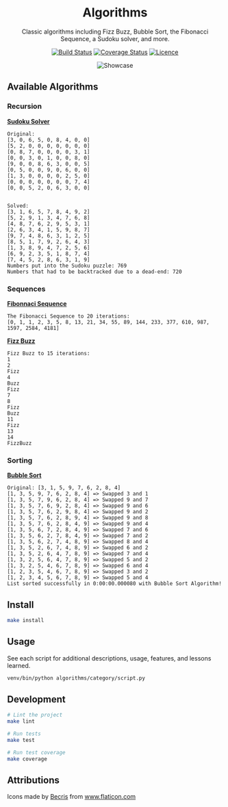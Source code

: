 <div align="center">

# Algorithms

Classic algorithms including Fizz Buzz, Bubble Sort, the Fibonacci Sequence, a Sudoku solver, and more.

[![Build Status](https://travis-ci.com/Justintime50/algorithms.svg?branch=main)](https://travis.com/Justintime50/algorithms)
[![Coverage Status](https://coveralls.io/repos/github/Justintime50/algorithms/badge.svg?branch=main)](https://coveralls.io/github/Justintime50/algorithms?branch=main)
[![Licence](https://img.shields.io/github/license/justintime50/algorithms)](LICENSE)

<img src="assets/showcase.png" alt="Showcase">

</div>

## Available Algorithms

### Recursion

[**Sudoku Solver**](algorithms/recursion/sudoku.py)

```
Original:
[3, 0, 6, 5, 0, 8, 4, 0, 0]
[5, 2, 0, 0, 0, 0, 0, 0, 0]
[0, 8, 7, 0, 0, 0, 0, 3, 1]
[0, 0, 3, 0, 1, 0, 0, 8, 0]
[9, 0, 0, 8, 6, 3, 0, 0, 5]
[0, 5, 0, 0, 9, 0, 6, 0, 0]
[1, 3, 0, 0, 0, 0, 2, 5, 0]
[0, 0, 0, 0, 0, 0, 0, 7, 4]
[0, 0, 5, 2, 0, 6, 3, 0, 0]


Solved:
[3, 1, 6, 5, 7, 8, 4, 9, 2]
[5, 2, 9, 1, 3, 4, 7, 6, 8]
[4, 8, 7, 6, 2, 9, 5, 3, 1]
[2, 6, 3, 4, 1, 5, 9, 8, 7]
[9, 7, 4, 8, 6, 3, 1, 2, 5]
[8, 5, 1, 7, 9, 2, 6, 4, 3]
[1, 3, 8, 9, 4, 7, 2, 5, 6]
[6, 9, 2, 3, 5, 1, 8, 7, 4]
[7, 4, 5, 2, 8, 6, 3, 1, 9]
Numbers put into the Sudoku puzzle: 769
Numbers that had to be backtracked due to a dead-end: 720
```

### Sequences

[**Fibonnaci Sequence**](algorithms/sequences/fibonnaci_sequence.py)

```
The Fibonacci Sequence to 20 iterations:
[0, 1, 1, 2, 3, 5, 8, 13, 21, 34, 55, 89, 144, 233, 377, 610, 987, 1597, 2584, 4181]
```

[**Fizz Buzz**](algorithms/sequences/fizzbuzz.py)

```
Fizz Buzz to 15 iterations:
1
2
Fizz
4
Buzz
Fizz
7
8
Fizz
Buzz
11
Fizz
13
14
FizzBuzz
```

### Sorting

[**Bubble Sort**](algorithms/sorting/bubble_sort.py)

```
Original: [3, 1, 5, 9, 7, 6, 2, 8, 4]
[1, 3, 5, 9, 7, 6, 2, 8, 4] => Swapped 3 and 1
[1, 3, 5, 7, 9, 6, 2, 8, 4] => Swapped 9 and 7
[1, 3, 5, 7, 6, 9, 2, 8, 4] => Swapped 9 and 6
[1, 3, 5, 7, 6, 2, 9, 8, 4] => Swapped 9 and 2
[1, 3, 5, 7, 6, 2, 8, 9, 4] => Swapped 9 and 8
[1, 3, 5, 7, 6, 2, 8, 4, 9] => Swapped 9 and 4
[1, 3, 5, 6, 7, 2, 8, 4, 9] => Swapped 7 and 6
[1, 3, 5, 6, 2, 7, 8, 4, 9] => Swapped 7 and 2
[1, 3, 5, 6, 2, 7, 4, 8, 9] => Swapped 8 and 4
[1, 3, 5, 2, 6, 7, 4, 8, 9] => Swapped 6 and 2
[1, 3, 5, 2, 6, 4, 7, 8, 9] => Swapped 7 and 4
[1, 3, 2, 5, 6, 4, 7, 8, 9] => Swapped 5 and 2
[1, 3, 2, 5, 4, 6, 7, 8, 9] => Swapped 6 and 4
[1, 2, 3, 5, 4, 6, 7, 8, 9] => Swapped 3 and 2
[1, 2, 3, 4, 5, 6, 7, 8, 9] => Swapped 5 and 4
List sorted successfully in 0:00:00.000080 with Bubble Sort Algorithm!
```

## Install

```bash
make install
```

## Usage

See each script for additional descriptions, usage, features, and lessons learned.

```bash
venv/bin/python algorithms/category/script.py
```

## Development

```bash
# Lint the project
make lint

# Run tests
make test

# Run test coverage
make coverage
```

## Attributions

Icons made by <a href="https://www.flaticon.com/authors/becris" title="Becris">Becris</a> from <a href="https://www.flaticon.com/" title="Flaticon"> www.flaticon.com</a>
